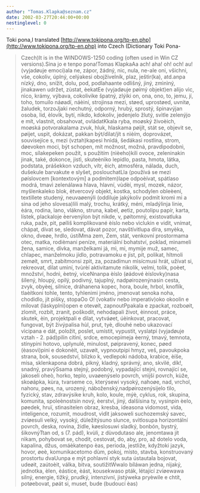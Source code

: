```yaml
---
author: "Tomas.Klapka@seznam.cz"
date: 2002-03-27T20:44:00+00:00
nestinglevel: 0
---
```

Toki pona,I translated [http://www.tokipona.org/tp-en.php](http://www.tokipona.org/tp-en.php) into Czech (Dictionary Toki Pona-
> Czech)It is in the WINDOWS-1250 coding (often used in Win CZ versions).Sina jo e tenpo pona!Tomas KlapkaAa ach! aha! oh! och! au! (vyjadøuje emoci)ala ne, zápor, žádný, nic, nula, ne-ale oni, všichni, vše, cokoliv, úplný, celýakesi obojživelník, plaz, ještìr(ka), atd.anpa nízký, dno, snížit, dolu, pod, podlahaante odlišný, jiný, zmìnìný, jinakawen udržet, zùstat, èekatEe (vyjadøuje pøímý objekt)en aIijo vìc, nìco, krámy, výbava, cokolivike špatný, zlýiki on, ona, ono, to, jemu, jí, toho, tomuilo náøadí, náèiní, strojinsa mezi, støed, uprostøed, uvnitø, žaludek, torzoJjaki nechutný, odporný, hrubý, sprostý, špinavýjan osoba, lid, èlovìk, bytí, nìkdo, kdokoliv, jedenjelo žlutý, svìtle zelenýjo e mít, vlastnit, obsahovat, ovládatKkala ryba, moøský živoèich, moøská potvorakalama zvuk, hluk, hlaskama pøijít, stát se, objevit se, pøijet, uspìt, dokázat, pakkan být/dìlat/jít s nìèím, doprovázet, souvisejíce s, mezi (vztah)kapesi hnìdá, šedákasi rostlina, strom, døevoken moci, být schopen, mít možnost, možná, pravdìpodobnì, moc, sílakepeken použít, s použitím (nìèeho)kili ovoce, zeleninakin jinak, také, dokonce, jistì, skuteènìko lepidlo, pasta, hmota, látka, podstata, prášekkon vzduch, vítr, èich, atmosféra, nálada, duch, dušekule barvakute e slyšet, poslouchatLla (používá se mezi pøíslovcem \[kontextovým\] a podmìtem)lape odpoèívat, spátlaso modrá, tmavì zelenálawa hlava, hlavní, vùdèí, mysl, mozek, názor, myšlenkaleko blok, ètvercový objekt, kostka, schodylen obleèení, textillete studený, neuvaøenýli (oddìluje jakýkoliv podmìt kromì mi a sina od jeho slovesa)lili malý, trochu, krátký, ménì, mladýlinja linie, èára, rodina, lano, vlákno, struna, kabel, øetìz, poutolipu papír, karta, lístek, plackaloje èervenýlon být nìkde, v, pøítomný, existovatluka ruka, paže, pìt, pøíliš komplikované èíslo nebo vìclukin e vidìt, vnímat, chápat, dívat se, sledovat, dávat pozor, navštívitlupa díra, smyèka, okno, dveøe, hrdlo, ústíMma zem, Zem, stát, venkovní prostormama otec, matka, rodièmani peníze, materiální bohatství, poklad, mìnameli žena, samice, dívka, manželkami já, mì, mi, mymije muž, samec, chlapec, manželmoku jídlo, potravamoku e jíst, pít, polikat, hltmoli zemøít, smrt, zabítmonsi zpìt, za, pozadímun mìsícmusi hrát, užívat si, rekreovat, dìlat umìní, tvùrèí aktivitamute nìkolik, velmi, tolik, poèet, množství, hodnì, èetný, víceNnanpa èíslo (øádové èíslovky)nasa šílený, hloupý, opilý, podivný, tajuplný, nadpøirozenýnasin cesta, zvyk, obyèej, silnice, dráhanena kopec, hora, boule, hrbol, knoflík, tlaèítkoni tohle, tento, tyhlenimi jméno, jmenovat senoka noha, chodidlo, jít pìšky, stopaOo O! (vokativ nebo imperativ)oko okoolin e milovat (láskyplnì)open e otevøít, zapnoutPpakala e zpackat, rozboøit, zlomit, rozbít, zranit, poškodit, nehodapali život, èinnost, práce, skutek, èin, projektpali e dìlat, vytváøet, úèinkovat, pracovat, fungovat, být živýpalisa hùl, prut, tyè, dlouhé nebo ukazovací vìcipana e dát, položit, poslet, umístit, vypustit, vyslatpi (vyjadøuje vztah - 2. pád)pilin cítìní, srdce, emocepimeja èerný, tmavý, temnota, stínypini hotovo, uplynulé, minulost, pøipravený, konec, pøed (èasovì)pini e dokonèit, uzavøít, vypnoutpipi hmyz, veš, pavoukpoka strana, bok, sousedství, blízko k, vedlepoki nádoba, krabice, èíše, mísa, sklenkapona dobrá, pìkný, kladný, správný, ano, skvìlé, dík!, snadný, pravýSsama stejný, podobný, vypadající stejnì, rovnající se, jakoseli oheò, horko, teplo, uvaøenýselo povrch, vnìjší povrch, kùže, skoøápka, kùra, tvarseme co, kterýsewi vysoký, nahoøe, nad, vrchol, nahoru, pøes, na, urozený, náboženský,nadpøirozenýsijelo tìlo, fyzický, stav, zdravýsike kruh, kolo, koule, mýè, cyklus, rok, skupina, komunita, spoleènostsin nový, èerství, jiný, dalšísina ty, vysinpin èelo, pøedek, hruï, stìnasitelen obraz, kresba, ideasona vìdomost, vìda, inteligence, rozumìt, moudrost, vìdìt jaksoweli suchozemský savec, zvíøesuli velký, vysoký, dùležitýsuno slunce, svìtlosupa horizontální povrch, deska, rovina, židle, køeslosuwi sladký, bonbón, bystrý, šikovnýTtan od, s (7. pád), kvùli, z dùvodutaso ale, jenomtawa jít nìkam, pohybovat se, chodit, cestovat, do, aby, pro, až dotelo voda, kapalina, džus, omáèkatenpo èas, perioda, jestliže, kdyžtoki jazyk, hovor, øeè, komunikacetomo dùm, pokoj, místo, stavba, konstruovaný prostortu dvaUunpa e mýt pohlavní styk suta ústautala bojovat, udeøit, zaútoèit, válka, bitva, soutìžitWwalo bíláwan jedna, nìjaký, jednotka, èlen, èástice, èást, kousekwaso pták, létající zvíøewawa silný, energie, tìžký, prudký, intenzivní, jistýweka pryèwile e chtít, potøebovat, pøát si, muset, bude (budoucí èas)